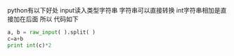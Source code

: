 python有以下好处 input读入类型字符串
字符串可以直接转换 int字符串相加是直接加在后面 所以
代码如下
```python
a, b = raw_input( ).split( ) 
c=a+b
print int(c)*2
```
